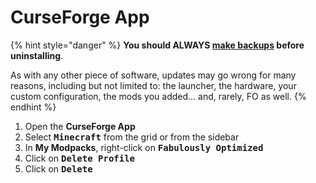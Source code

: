 # CurseForge App

{% hint style="danger" %}
**You should ALWAYS [make backups](../backup/curseforge-app.md) before uninstalling**.

As with any other piece of software, updates may go wrong for many reasons, including but not limited to: the launcher, the hardware, your custom configuration, the mods you added... and, rarely, FO as well.
{% endhint %}

1. Open the **CurseForge App**
2. Select <kbd>**Minecraft**</kbd> from the grid or from the sidebar
3. In **My Modpacks**, right-click on <kbd>**Fabulously Optimized**</kbd>
4. Click on <kbd>**Delete Profile**</kbd>
5. Click on <kbd>**Delete**</kbd>

